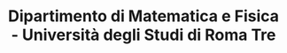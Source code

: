 ---
title: "Dipartimento di Matematica e Fisica - Università degli Studi di Roma Tre"
address: "Via della Vasca Navale, 84, Roma"
type: "Universitá" 
lat: "41.85674020629887"
lng: "12.467169916246624"
image: "images/locations/dip_fisica1_compr.webp"
website: "https://matematicafisica.uniroma3.it/"
draft: true
---